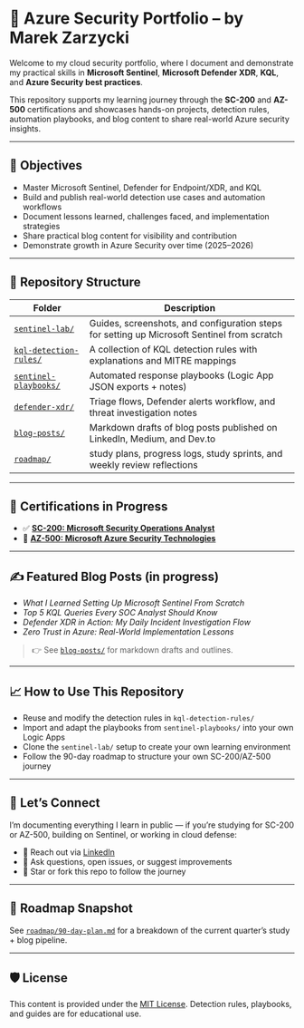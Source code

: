 # 🔐 Azure Security Portfolio – by Marek Zarzycki

Welcome to my cloud security portfolio, where I document and demonstrate my practical skills in **Microsoft Sentinel**, **Microsoft Defender XDR**, **KQL**, and **Azure Security best practices**.

This repository supports my learning journey through the **SC-200** and **AZ-500** certifications and showcases hands-on projects, detection rules, automation playbooks, and blog content to share real-world Azure security insights.

---

## 🚀 Objectives

- Master Microsoft Sentinel, Defender for Endpoint/XDR, and KQL
- Build and publish real-world detection use cases and automation workflows
- Document lessons learned, challenges faced, and implementation strategies
- Share practical blog content for visibility and contribution
- Demonstrate growth in Azure Security over time (2025–2026)

---

## 📁 Repository Structure

| Folder | Description |
|--------|-------------|
| [`sentinel-lab/`](./sentinel-lab) | Guides, screenshots, and configuration steps for setting up Microsoft Sentinel from scratch |
| [`kql-detection-rules/`](./kql-detection-rules) | A collection of KQL detection rules with explanations and MITRE mappings |
| [`sentinel-playbooks/`](./sentinel-playbooks) | Automated response playbooks (Logic App JSON exports + notes) |
| [`defender-xdr/`](./defender-xdr) | Triage flows, Defender alerts workflow, and threat investigation notes |
| [`blog-posts/`](./blog-posts) | Markdown drafts of blog posts published on LinkedIn, Medium, and Dev.to|
| [`roadmap/`](./roadmap) | study plans, progress logs, study sprints, and weekly review reflections |

---

## 🧠 Certifications in Progress

- ✅ **[SC-200: Microsoft Security Operations Analyst](https://learn.microsoft.com/en-us/credentials/certifications/security-operations-analyst/)**  
- 🔄 **[AZ-500: Microsoft Azure Security Technologies](https://learn.microsoft.com/en-us/certifications/azure-security-engineer/)**

---

## ✍️ Featured Blog Posts (in progress)

- *What I Learned Setting Up Microsoft Sentinel From Scratch*
- *Top 5 KQL Queries Every SOC Analyst Should Know*
- *Defender XDR in Action: My Daily Incident Investigation Flow*
- *Zero Trust in Azure: Real-World Implementation Lessons*

> 👉 See [`blog-posts/`](./blog-posts) for markdown drafts and outlines.

---

## 📈 How to Use This Repository

- Reuse and modify the detection rules in `kql-detection-rules/`
- Import and adapt the playbooks from `sentinel-playbooks/` into your own Logic Apps
- Clone the `sentinel-lab/` setup to create your own learning environment
- Follow the 90-day roadmap to structure your own SC-200/AZ-500 journey

---

## 🙌 Let’s Connect

I’m documenting everything I learn in public — if you’re studying for SC-200 or AZ-500, building on Sentinel, or working in cloud defense:

- 💬 Reach out via [LinkedIn](https://www.linkedin.com/in/marek-zarzycki-414ab62/)
- 🧠 Ask questions, open issues, or suggest improvements
- 🔁 Star or fork this repo to follow the journey

---

## 📅 Roadmap Snapshot

See [`roadmap/90-day-plan.md`](./roadmap/90-day-plan.md) for a breakdown of the current quarter’s study + blog pipeline.

---

## 🛡️ License

This content is provided under the [MIT License](./LICENSE). Detection rules, playbooks, and guides are for educational use.

